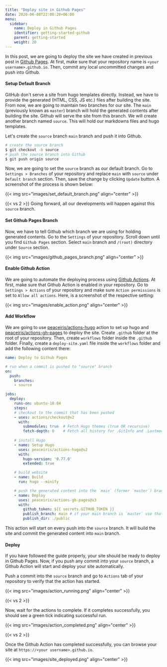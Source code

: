 ```yaml
---
title: "Deploy site in Github Pages"
date: 2020-06-08T22:00:20+06:00
menu:
  sidebar:
    name: Deploy in Github Pages
    identifier: getting-started-github
    parent: getting-started
    weight: 20
---
```


In this post, we are going to deploy the site we have created in previous post in [Github Pages](https://pages.github.com/). At first, make sure that your repository name is `<your username>.github.io`. Then, commit any local uncommitted changes and push into Github.


#### Setup Default Branch

GitHub don't serve a site from hugo templates directly. Instead, we have to provide the generated (HTML, CSS, JS etc.) files after building the site. From now, we are going to maintain two branches for our site. The `main` (previously known as `master`) branch will hold the generated contents after building the site. Github will serve the site from this branch. We will create another branch named `source`. This will hold our markdowns files and hugo templates.

Let's create the `source` branch `main` branch and push it into Github.

```bash
# create the source branch
$ git checkout -b source
# push the source branch into Github
$ git push origin source
```

Now, we are going to set the `source` branch as our default branch. Go to  `Settings > Branches` of your repository and replace `main` with `source` under `Default branch` section. Then, save the change by clicking `Update` button. A screenshot of the process is shown below:

{{< img src="images/set_default_branch.png" align="center" >}}

{{< vs 2 >}}
Going forward, all our developments will happen against this `source` branch.

#### Set Github Pages Branch

Now, we have to tell Github which branch we are using for holding generated contents. Go to the `Settings` of your repository. Scroll down until you find `Github Pages` section. Select `main` branch and `/(root)` directory under `Source` section.

{{< img src="images/github_pages_branch.png" align="center" >}}

#### Enable Github Action

We are going to automate the deploying process using [Github Actions](https://github.com/features/actions). At first, make sure that Github Action is enabled in your repository. Go to `Settings > Actions` of your repository and make sure `Action permissions` is set to `Allow all actions`. Here, is a screenshot of the respective setting:

{{< img src="images/enable_action.png" align="center" >}}

#### Add Workflow

We are going to use [peaceiris/actions-hugo](https://github.com/peaceiris/actions-hugo) action to set up hugo and [peaceiris/actions-gh-pages](https://github.com/peaceiris/actions-gh-pages) to deploy the site. Create `.github` folder at the root of your repository. Then, create `workflows` folder inside the `.github` folder. Finally, create a `deploy-site.yaml` file inside the `workflows` folder and add the following content there:

```yaml
name: Deploy to Github Pages

# run when a commit is pushed to "source" branch
on:
  push:
    branches:
    - source

jobs:
  deploy:
    runs-on: ubuntu-18.04
    steps:
    # checkout to the commit that has been pushed
    - uses: actions/checkout@v2
      with:
        submodules: true  # Fetch Hugo themes (true OR recursive)
        fetch-depth: 0    # Fetch all history for .GitInfo and .Lastmod
    
    # install Hugo
    - name: Setup Hugo
      uses: peaceiris/actions-hugo@v2
      with:
        hugo-version: '0.77.0'
        extended: true

    # build website
    - name: Build
      run: hugo --minify

    # push the generated content into the `main` (former `master`) branch.
    - name: Deploy
      uses: peaceiris/actions-gh-pages@v3
      with:
        github_token: ${{ secrets.GITHUB_TOKEN }}
        publish_branch: main # if your main branch is `master` use that here.
        publish_dir: ./public
```

This action will start on every push into the `source` branch. It will build the site and commit the generated content into `main` branch.

#### Deploy

If you have followed the guide properly, your site should be ready to deploy in Github Pages. Now, if you push any commit into your `source` branch, a Github Action will start and deploy your site automatically.

Push a commit into the `source` branch and go to `Actions` tab of your repository to verify that the action has started.

{{< img src="images/action_running.png" align="center" >}}

{{< vs 2 >}}

Now, wait for the actions to complete. If it completes successfully, you should see a green tick indicating successful run.

{{< img src="images/action_completed.png" align="center" >}}

{{< vs 2 >}}

Once the Github Action has completed successfully, you can browse your site at `https://<your username>.github.io`.

{{< img src="images/site_deployed.png" align="center" >}}
